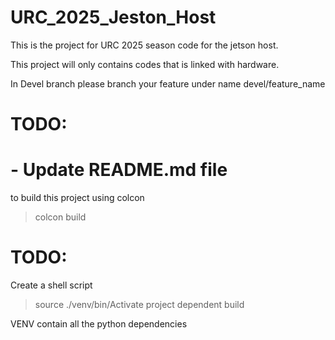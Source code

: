 # URC_2025_Jeston_Host
This is the project for URC 2025 season code for the jetson host.

This project will only contains codes that is linked with hardware.

In Devel branch please branch your feature under name devel/feature_name


# TODO:
# - Update README.md file

to build this project using colcon

> colcon build

# TODO:
Create a shell script
> source ./venv/bin/Activate
> project dependent build

VENV contain all the python dependencies

